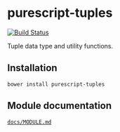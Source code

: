 # purescript-tuples

[![Build Status](https://travis-ci.org/purescript/purescript-tuples.svg?branch=master)](https://travis-ci.org/purescript/purescript-tuples)

Tuple data type and utility functions.

## Installation

```
bower install purescript-tuples
```

## Module documentation

[`docs/MODULE.md`](docs/MODULE.md)
